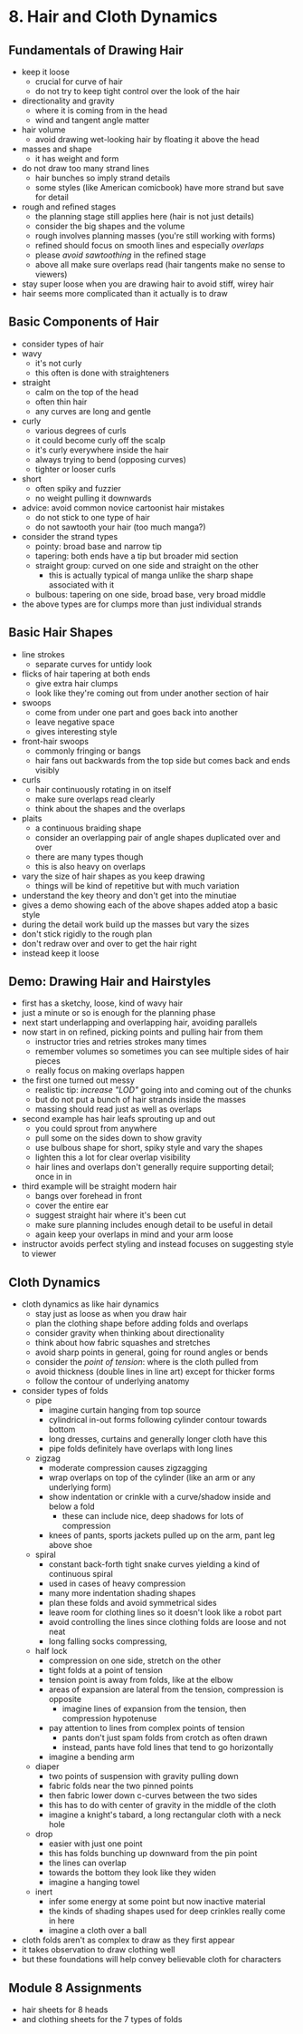 # 8. Hair and Cloth Dynamics

## Fundamentals of Drawing Hair
- keep it loose
  - crucial for curve of hair
  - do not try to keep tight control over the look of the hair
- directionality and gravity
  - where it is coming from in the head
  - wind and tangent angle matter
- hair volume
  - avoid drawing wet-looking hair by floating it above the head
- masses and shape
  - it has weight and form
- do not draw too many strand lines
  - hair bunches so imply strand details
  - some styles (like American comicbook) have more strand but save for detail
- rough and refined stages
  - the planning stage still applies here (hair is not just details)
  - consider the big shapes and the volume
  - rough involves planning masses (you're still working with forms)
  - refined should focus on smooth lines and especially _overlaps_
  - please _avoid sawtoothing_ in the refined stage
  - above all make sure overlaps read (hair tangents make no sense to viewers)
- stay super loose when you are drawing hair to avoid stiff, wirey hair
- hair seems more complicated than it actually is to draw

## Basic Components of Hair
- consider types of hair
- wavy
  - it's not curly
  - this often is done with straighteners
- straight
  - calm on the top of the head
  - often thin hair
  - any curves are long and gentle
- curly
  - various degrees of curls
  - it could become curly off the scalp
  - it's curly everywhere inside the hair
  - always trying to bend (opposing curves)
  - tighter or looser curls
- short
  - often spiky and fuzzier
  - no weight pulling it downwards
- advice: avoid common novice cartoonist hair mistakes
  - do not stick to one type of hair
  - do not sawtooth your hair (too much manga?)
- consider the strand types
  - pointy: broad base and narrow tip
  - tapering: both ends have a tip but broader mid section
  - straight group: curved on one side and straight on the other
    - this is actually typical of manga unlike the sharp shape associated with it
  - bulbous: tapering on one side, broad base, very broad middle
- the above types are for clumps more than just individual strands

## Basic Hair Shapes
- line strokes
  - separate curves for untidy look
- flicks of hair tapering at both ends
  - give extra hair clumps
  - look like they're coming out from under another section of hair
- swoops
  - come from under one part and goes back into another
  - leave negative space
  - gives interesting style
- front-hair swoops
  - commonly fringing or bangs
  - hair fans out backwards from the top side but comes back and ends visibly
- curls
  - hair continuously rotating in on itself
  - make sure overlaps read clearly
  - think about the shapes and the overlaps
- plaits
  - a continuous braiding shape
  - consider an overlapping pair of angle shapes duplicated over and over
  - there are many types though
  - this is also heavy on overlaps
- vary the size of hair shapes as you keep drawing
  - things will be kind of repetitive but with much variation
- understand the key theory and don't get into the minutiae
- gives a demo showing each of the above shapes added atop a basic style
- during the detail work build up the masses but vary the sizes
- don't stick rigidly to the rough plan
- don't redraw over and over to get the hair right
- instead keep it loose

## Demo: Drawing Hair and Hairstyles
- first has a sketchy, loose, kind of wavy hair
- just a minute or so is enough for the planning phase
- next start underlapping and overlapping hair, avoiding parallels
- now start in on refined, picking points and pulling hair from them
  - instructor tries and retries strokes many times
  - remember volumes so sometimes you can see multiple sides of hair pieces
  - really focus on making overlaps happen
- the first one turned out messy
  - realistic tip: _increase "LOD"_ going into and coming out of the chunks
  - but do not put a bunch of hair strands inside the masses
  - massing should read just as well as overlaps
- second example has hair leafs sprouting up and out
  - you could sprout from anywhere
  - pull some on the sides down to show gravity
  - use bulbous shape for short, spiky style and vary the shapes
  - lighten this a lot for clear overlap visibility
  - hair lines and overlaps don't generally require supporting detail; once in in
- third example will be straight modern hair
  - bangs over forehead in front
  - cover the entire ear
  - suggest straight hair where it's been cut
  - make sure planning includes enough detail to be useful in detail
  - again keep your overlaps in mind and your arm loose
- instructor avoids perfect styling and instead focuses on suggesting style to viewer

## Cloth Dynamics
- cloth dynamics as like hair dynamics
  - stay just as loose as when you draw hair
  - plan the clothing shape before adding folds and overlaps
  - consider gravity when thinking about directionality
  - think about how fabric squashes and stretches
  - avoid sharp points in general, going for round angles or bends
  - consider the _point of tension_: where is the cloth pulled from
  - avoid thickness (double lines in line art) except for thicker forms
  - follow the contour of underlying anatomy
- consider types of folds
  - pipe
    - imagine curtain hanging from top source
    - cylindrical in-out forms following cylinder contour towards bottom
    - long dresses, curtains and generally longer cloth have this
    - pipe folds definitely have overlaps with long lines
  - zigzag
    - moderate compression causes zigzagging
    - wrap overlaps on top of the cylinder (like an arm or any underlying form)
    - show indentation or crinkle with a curve/shadow inside and below a fold
      - these can include nice, deep shadows for lots of compression
    - knees of pants, sports jackets pulled up on the arm, pant leg above shoe
  - spiral
    - constant back-forth tight snake curves yielding a kind of continuous spiral
    - used in cases of heavy compression
    - many more indentation shading shapes
    - plan these folds and avoid symmetrical sides
    - leave room for clothing lines so it doesn't look like a robot part
    - avoid controlling the lines since clothing folds are loose and not neat
    - long falling socks compressing,
  - half lock
    - compression on one side, stretch on the other
    - tight folds at a point of tension
    - tension point is away from folds, like at the elbow
    - areas of expansion are lateral from the tension, compression is opposite
      - imagine lines of expansion from the tension, then compression hypotenuse
    - pay attention to lines from complex points of tension
      - pants don't just spam folds from crotch as often drawn
      - instead, pants have fold lines that tend to go horizontally
    - imagine a bending arm
  - diaper
    - two points of suspension with gravity pulling down
    - fabric folds near the two pinned points
    - then fabric lower down c-curves between the two sides
    - this has to do with center of gravity in the middle of the cloth
    - imagine a knight's tabard, a long rectangular cloth with a neck hole
  - drop
    - easier with just one point
    - this has folds bunching up downward from the pin point
    - the lines can overlap
    - towards the bottom they look like they widen
    - imagine a hanging towel
  - inert
    - infer some energy at some point but now inactive material
    - the kinds of shading shapes used for deep crinkles really come in here
    - imagine a cloth over a ball
- cloth folds aren't as complex to draw as they first appear
- it takes observation to draw clothing well
- but these foundations will help convey believable cloth for characters

## Module 8 Assignments
- hair sheets for 8 heads
- and clothing sheets for the 7 types of folds
